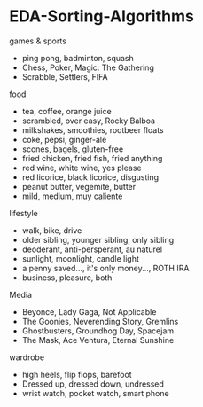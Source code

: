 # EDA-Sorting-Algorithms


games & sports
- ping pong, badminton, squash
- Chess, Poker, Magic: The Gathering
- Scrabble, Settlers, FIFA

food
- tea, coffee, orange juice
- scrambled, over easy, Rocky Balboa
- milkshakes, smoothies, rootbeer floats
- coke, pepsi, ginger-ale
- scones, bagels, gluten-free
- fried chicken, fried fish, fried anything
- red wine, white wine, yes please
- red licorice, black licorice, disgusting
- peanut butter, vegemite, butter
- mild, medium, muy caliente

lifestyle
- walk, bike, drive
- older sibling, younger sibling, only sibling
- deoderant, anti-persperant, au naturel
- sunlight, moonlight, candle light
- a penny saved..., it's only money..., ROTH IRA
- business, pleasure, both

Media
- Beyonce, Lady Gaga, Not Applicable
- The Goonies, Neverending Story, Gremlins
- Ghostbusters, Groundhog Day, Spacejam
- The Mask, Ace Ventura, Eternal Sunshine

wardrobe
- high heels, flip flops, barefoot
- Dressed up, dressed down, undressed
- wrist watch, pocket watch, smart phone
